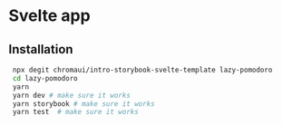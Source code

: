 # Svelte app

## Installation
```bash
 npx degit chromaui/intro-storybook-svelte-template lazy-pomodoro
 cd lazy-pomodoro
 yarn
 yarn dev # make sure it works
 yarn storybook # make sure it works
 yarn test  # make sure it works
 ```
